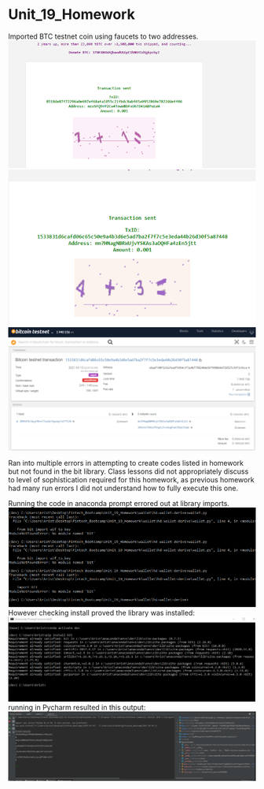 # Unit_19_Homework
Imported BTC testnet coin using faucets to two addresses. 
![initial faucet](images/initial_faucet.png)
![faucet2](images/faucet2.png)
![blockchain](images/2_fauceonblockchain.png)

Ran into multiple errors in attempting to create codes listed in homework but not found in the bit library. 
Class lessons did not appropriately discuss to level of sophistication required for this homework, as previous homework had many run errors I did not understand how to fully execute this one. 

Running the code in anaconda prompt errored out at library imports. 
![anaconda errors](images/anaconda_errors.png)
However checking install proved the library was installed:
![install bit](images/install_bit.png)
running in Pycharm resulted in this output: 
![pycharm output](images/pycharm_output.png)